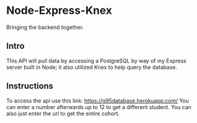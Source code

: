 # Node-Express-Knex
Bringing the backend together.

## Intro
This API will pull data by accessing a PostgreSQL by way of my Express server built in Node; it also utilized Knex to help query the database.

## Instructions
To access the api use this link: https://g95database.herokuapp.com/
You can enter a number afterwards up to 12 to get a different student.
You can also just enter the url to get the entire cohort.
